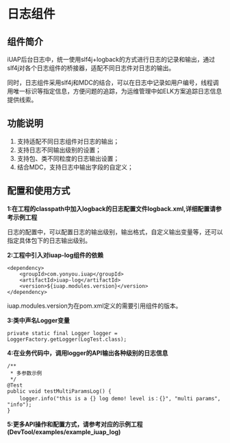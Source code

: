 # 日志组件 #

## 组件简介 ##
iUAP后台日志中，统一使用slf4j+logback的方式进行日志的记录和输出，通过slf4j对各个日志组件的桥接器，适配不同日志件对日志的输出。

同时，日志组件采用slf4j和MDC的结合，可以在日志中记录如用户编号，线程调用唯一标识等指定信息，方便问题的追踪，为运维管理中如ELK方案追踪日志信息提供线索。

## 功能说明 ##
1.	支持适配不同日志组件对日志的输出；
2.	支持日志不同输出级别的设置；
3.	支持包、类不同粒度的日志输出设置；
4.	结合MDC，支持日志中输出字段的自定义；


## 配置和使用方式 ##
**1:在工程的classpath中加入logback的日志配置文件logback.xml,详细配置请参考示例工程**

日志的配置中，可以配置日志的输出级别，输出格式，自定义输出变量等，还可以指定具体包下的日志输出级别。

**2:工程中引入对iuap-log组件的依赖**

	<dependency>
		<groupId>com.yonyou.iuap</groupId>
		<artifactId>iuap-log</artifactId>
		<version>${iuap.modules.version}</version>
	</dependency>

iuap.modules.version为在pom.xml定义的需要引用组件的版本。

**3:类中声名Logger变量**

	private static final Logger logger = LoggerFactory.getLogger(LogTest.class);

**4:在业务代码中，调用logger的API输出各种级别的日志信息**

	/**
	 * 多参数示例
	 */
	@Test
	public void testMultiParamsLog() {
		logger.info("this is a {} log demo! level is：{}", "multi params", "info");
	}


**5:更多API操作和配置方式，请参考对应的示例工程(DevTool/examples/example_iuap_log)**